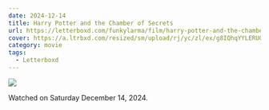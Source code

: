 ```yaml
---
date: 2024-12-14
title: Harry Potter and the Chamber of Secrets
url: https://letterboxd.com/funkylarma/film/harry-potter-and-the-chamber-of-secrets/
cover: https://a.ltrbxd.com/resized/sm/upload/rj/yc/zl/ex/g8IQhqYYLERU0UxjVaySP46PFEZ-0-600-0-900-crop.jpg?v=d867145245
category: movie
tags:
  - Letterboxd
---
```


![](https://a.ltrbxd.com/resized/sm/upload/rj/yc/zl/ex/g8IQhqYYLERU0UxjVaySP46PFEZ-0-600-0-900-crop.jpg?v=d867145245)

Watched on Saturday December 14, 2024.
